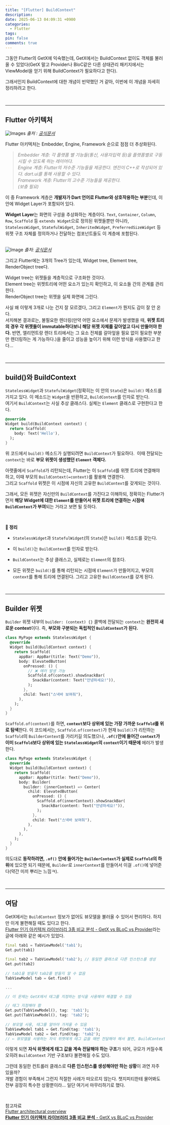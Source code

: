 ```yaml
---
title: "[Flutter] BuildContext"
description: 
date: 2025-06-13 04:09:31 +0900
categories:
  - Flutter
tags: 
pin: false
comments: true
---
```

그동안 Flutter의 GetX에 익숙했는데, GetX에서는 BuildContext 없이도 객체를 불러올 수 있었다(GetX 말고 Provider나 BloC같은 다른 상태관리 패키지에서는 ViewModel을 얻기 위해 BuildContext가 필요하다고 한다). 

그래서인지 BuildContext에 대한 개념이 빈약했던 거 같아, 이번에 이 개념을 자세히 정리하려고 한다.

  

<br/>

____

  
## Flutter 아키텍처 


![Images](/assets/images/25/0613-1.png)
_출처 : [공식문서](https://docs.flutter.dev/resources/architectural-overview)_

Flutter 아키텍처는 Embedder, Engine, Framework 순으로 점점 더 추상화된다.

>_<span style="color:gray;">Embedder 계층: 각 플랫폼 별 기능들(통신, 사용자입력 등)을 플랫폼별로 구동시킬 수 있도록 하는 레이어다.<br/>
Engine 계층: Flutter의 저수준 기능들을 제공한다. 엔진이 C++로 작성되어 있다. dart.ui를 통해 사용할 수 있다.<br/>
Framework 계층: Flutter의 고수준 기능들을 제공한다.<br/>
(보충 필요)</span>_

이 중 Framework 계층은 **개발자가 Dart 언어로 Flutter와 상호작용하는 부분**인데, 이 안에 Widget Layer가 포함되어 있다.

**Widget Layer**는 화면의 구성을 추상화하는 계층이다.
`Text`, `Container`, `Column`, `Row`, `Scaffold` 등 `extends Widget`으로 정의된 위젯들뿐만 아니라, `StatelessWidget`, `StatefulWidget`, `InheritedWidget`, `PreferredSizeWidget` 등 위젯 구조 자체를 정의하거나 전달하는 컴포넌트들도 이 계층에 포함된다. 
<br/>
<br/>
  

![Image](https://github.com/user-attachments/assets/9db41700-0cc3-4562-9e04-45fd164d78bc)
_출처: [공식문서](https://docs.flutter.dev/resources/architectural-overview)_

그리고 Flutter에는 3개의 Tree가 있는데, Widget tree, Element tree, RenderObject tree다.

Widget tree는 위젯들을 계층적으로 구조화한 것이다. <br/>
Element tree는 위젯트리에 어떤 요소가 있는지 확인하고, 이 요소들 간의 관계를 관리한다. <br/>
RenderObject tree는 위젯을 실제 화면에 그린다. <br/>

사실 왜 이렇게 3개로 나눈 건지 잘 모르겠다, 그리고 `Element`가 뭔지도 감이 잘 안 온다.<br/> 서치해본 결과로는, 불필요한 렌더링(만약 어떤 요소에서 문제가 발생했을 때, **위젯 트리의 경우 각 위젯들이 immutable하다보니 해당 위젯 자체를 갈아엎고 다시 만들어야 한다.** 반면, 엘리먼트랑 렌더 트리에서는 그 요소 전체를 갈아엎을 필요 없이 필요한 부분만 렌더링하는 게 가능하다.)을 줄이고 성능을 높이기 위해 이런 방식을 사용했다고 한다...

  
<br/>

_____  

  

## build()와 BuildContext

  

`StatelessWidget`과 `StatefulWidget`(정확히는 이 안의 `State`)은 `build()` 메소드를 가지고 있다.
이 메소드는 `Widget`을 반환하고, `BuildContext`를 인자로 받는다. <br/>
여기서 `BuildContext`는 사실 추상 클래스다. 실체는 `Element` 클래스로 구현한다고 한다.

```dart
@override
Widget build(BuildContext context) {
  return Scaffold(
    body: Text('Hello'),
  );
}
```

  

위 코드에서 `build()` 메소드가 실행되려면 `BuildContext`가 필요하다. 
이때 전달되는 `context`는 바로 **부모 위젯이 생성했던 `Element` 객체다.**

아랫줄에서 `Scaffold`가 리턴되는데, Flutter는 이 `Scaffold`를 위젯 트리에 연결해야 하고, 이때 부모의 `BuildContext(=context)`를 활용해 연결한다. <br/>
그리고 `Scaffold` 위젯은 이 시점에 자신의 고유한 `BuildContext`를 갖게되는 것이다.

그래서, 모든 위젯은 자신만의 `BuildContext`를 가진다고 이해하되, 정확히는 Flutter가 먼저 **해당 Widget에 대한 `Element`를 만들어서 위젯 트리에 연결하는 시점에 `BuildContext`가 부여**되는 거라고 보면 될 듯하다.

<br/>
  

**🔎 정리**

- `StatelessWidget`과 `StatefulWidget`(의 `State`)은 `build()` 메소드를 갖는다.
- 이 `build()`는 `BuildContext`를 인자로 받는다.
- `BuildContext`는 추상 클래스고, 실제로는 `Element`의 참조다.
- 모든 위젯은 `build()`를 통해 리턴되는 시점에 `Element`가 만들어지고, 부모의 `context`를 통해 트리에 연결된다. 그리고 고유한 `BuildContext`를 갖게 된다.

  

  <br/>

____

  

  

## Builder 위젯

  

`Builder` 위젯 내부의 `builder: (context) {}` 콜백에 전달되는 `context`는 **완전히 새로운 context**이다.
즉, **부모와 구분되는 독립적인 `BuildContext`가 된다.**


```dart
class MyPage extends StatelessWidget {
  @override
  Widget build(BuildContext context) {
    return Scaffold(
      appBar: AppBar(title: Text("Demo")),
      body: ElevatedButton(
        onPressed: () {
          // ❌ 에러 발생 가능
          Scaffold.of(context).showSnackBar(
            SnackBar(content: Text("안녕하세요!")),
          );
        },
        child: Text("스낵바 보여줘"),
      ),
    );
  }
}
```

`Scaffold.of(context)`를 하면, **`context`보다 상위에 있는 가장 가까운 `Scaffold`를 위로 탐색**한다. 이 코드에서는, `Scaffold.of(context)`가 현재 `build()`가 리턴하는 `Scaffold`의 `BuilderContext`를 가리키길 의도했으나, **`.of()`안에 들어간 `context`가 이미 `Scaffold`보다 상위에 있는 `StatelessWidget`의 `context`이기 때문에** 에러가 발생한다.

  
```dart
class MyPage extends StatelessWidget {
  @override
  Widget build(BuildContext context) {
    return Scaffold(
      appBar: AppBar(title: Text("Demo")),
      body: Builder(
        builder: (innerContext) => Center(
          child: ElevatedButton(
            onPressed: () {
              Scaffold.of(innerContext).showSnackBar(
                SnackBar(content: Text("안녕하세요!")),
              );
            },
            child: Text("스낵바 보여줘"),
          ),
        ),
      ),
    );
  }
}
```


의도대로 **동작하려면, `.of()` 안에 들어가는 `BuilderContext`가 실제로 `Scaffold`의 하위**에 있으면 되기 때문에, `Builder`로 `innerContext`를 만들어서 이걸 `.of()`에 넣어준다(약간 미끼 뿌리는 느낌ㅋ).

  

<br/>
  
______

  

## 여담

  

GetX에서는 `BuildContext` 정보가 없어도 뷰모델을 불러올 수 있어서 편리하다.
하지만 이게 불편해질 때도 있다고 한다. <br/>
[Flutter 인기 아키텍처 라이브러리 3종 비교 분석 - GetX vs BLoC vs Provider](https://engineering.linecorp.com/ko/blog/flutter-architecture-getx-bloc-provider)라는 글에 아래와 같은 예시가 있었다.

  
```dart
final tab1 = TabViewModel('tab1');
Get.put(tab1)
 
final tab2 = TabViewModel('tab2'); // 동일한 클래스로 다른 인스턴스를 생성
Get.put(tab2)
 
// tab1을 받을지 tab2를 받을지 알 수 없음
TabViewModel tab = Get.find()

...

// 이 문제는 GetX에서 태그를 지정하는 방식을 사용해야 해결할 수 있음

// 태그 지정해야 함
Get.put(TabViewModel(), tag: 'tab1');
Get.put(TabViewModel(), tag: 'tab2');
 
// 뷰모델 사용, 태그를 알아야 가져올 수 있음
TabViewModel tab1 = Get.find(tag: 'tab1'); 
TabViewModel tab2 = Get.find(tag: 'tab2');
// ← 뷰모델을 사용하는 자식 위젯에게 태그 값을 매번 전달해야 해서 불편, BuildContext를 사용하는 게 낫지 않을까?
```

  
이렇게 되면 **자식 위젯에게 태그 값을 계속 전달해야 하는 구조**가 되어, 규모가 커질수록 오히려 `BuildContext` 기반 구조보다 불편해질 수도 있다.

그런데 동일한 컨트롤러 클래스로 **다른 인스턴스를 생성해야만 하는 상황**이 과연 자주 있을까?  
개발 경험이 부족해서 그런지 적절한 사례가 떠오르지 않는다. 챗지피티한테 물어봐도 전부 굉장히 특수한 상황뿐이라… 일단 여기서 마무리하기로 했다.

<br/>

  

참고자료<br/>
[Flutter architectural overview](https://docs.flutter.dev/resources/architectural-overview)<br/>
[**Flutter** **인기** **아키텍처** **라이브러리** **3종** **비교** **분석** - GetX vs BLoC vs Provider](https://engineering.linecorp.com/ko/blog/flutter-architecture-getx-bloc-provider)